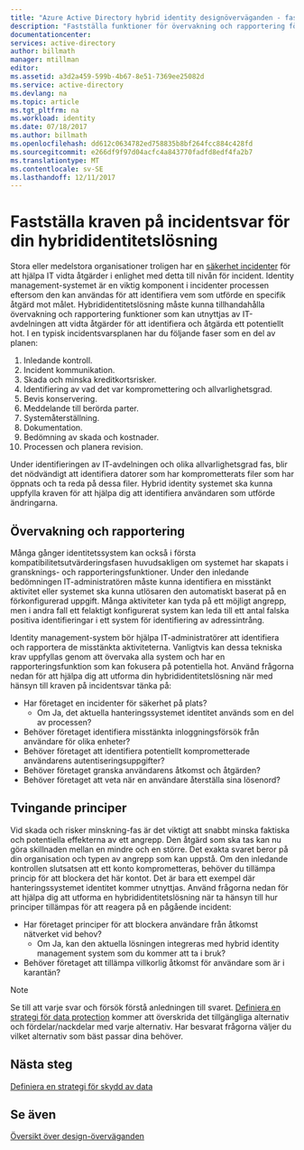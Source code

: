 ```yaml
---
title: "Azure Active Directory hybrid identity designöverväganden - fastställa kraven för incident rResponse | Microsoft Docs"
description: "Fastställa funktioner för övervakning och rapportering för hybrididentitetslösning som kan utnyttjas av IT-avdelningen att vidta åtgärder för att identifiera och minska potentiella hot"
documentationcenter: 
services: active-directory
author: billmath
manager: mtillman
editor: 
ms.assetid: a3d2a459-599b-4b67-8e51-7369ee25082d
ms.service: active-directory
ms.devlang: na
ms.topic: article
ms.tgt_pltfrm: na
ms.workload: identity
ms.date: 07/18/2017
ms.author: billmath
ms.openlocfilehash: dd612c0634782ed758835b8bf264fcc884c428fd
ms.sourcegitcommit: e266df9f97d04acfc4a843770fadfd8edf4fa2b7
ms.translationtype: MT
ms.contentlocale: sv-SE
ms.lasthandoff: 12/11/2017
---
```

# <a name="determine-incident-response-requirements-for-your-hybrid-identity-solution"></a>Fastställa kraven på incidentsvar för din hybrididentitetslösning
Stora eller medelstora organisationer troligen har en [säkerhet incidenter](https://technet.microsoft.com/library/cc700825.aspx) för att hjälpa IT vidta åtgärder i enlighet med detta till nivån för incident. Identity management-systemet är en viktig komponent i incidenter processen eftersom den kan användas för att identifiera vem som utförde en specifik åtgärd mot målet. Hybrididentitetslösning måste kunna tillhandahålla övervakning och rapportering funktioner som kan utnyttjas av IT-avdelningen att vidta åtgärder för att identifiera och åtgärda ett potentiellt hot. I en typisk incidentsvarsplanen har du följande faser som en del av planen:

1. Inledande kontroll.
2. Incident kommunikation.
3. Skada och minska kreditkortsrisker.
4. Identifiering av vad det var kompromettering och allvarlighetsgrad.
5. Bevis konservering.
6. Meddelande till berörda parter.
7. Systemåterställning.
8. Dokumentation.
9. Bedömning av skada och kostnader.
10. Processen och planera revision.

Under identifieringen av IT-avdelningen och olika allvarlighetsgrad fas, blir det nödvändigt att identifiera datorer som har komprometterats filer som har öppnats och ta reda på dessa filer. Hybrid identity systemet ska kunna uppfylla kraven för att hjälpa dig att identifiera användaren som utförde ändringarna. 

## <a name="monitoring-and-reporting"></a>Övervakning och rapportering
Många gånger identitetssystem kan också i första kompatibilitetsutvärderingsfasen huvudsakligen om systemet har skapats i gransknings- och rapporteringsfunktioner. Under den inledande bedömningen IT-administratören måste kunna identifiera en misstänkt aktivitet eller systemet ska kunna utlösaren den automatiskt baserat på en förkonfigurerad uppgift. Många aktiviteter kan tyda på ett möjligt angrepp, men i andra fall ett felaktigt konfigurerat system kan leda till ett antal falska positiva identifieringar i ett system för identifiering av adressintrång. 

Identity management-system bör hjälpa IT-administratörer att identifiera och rapportera de misstänkta aktiviteterna. Vanligtvis kan dessa tekniska krav uppfyllas genom att övervaka alla system och har en rapporteringsfunktion som kan fokusera på potentiella hot. Använd frågorna nedan för att hjälpa dig att utforma din hybrididentitetslösning när med hänsyn till kraven på incidentsvar tänka på:

* Har företaget en incidenter för säkerhet på plats?
  * Om Ja, det aktuella hanteringssystemet identitet används som en del av processen?
* Behöver företaget identifiera misstänkta inloggningsförsök från användare för olika enheter?
* Behöver företaget att identifiera potentiellt komprometterade användarens autentiseringsuppgifter?
* Behöver företaget granska användarens åtkomst och åtgärden?
* Behöver företaget att veta när en användare återställa sina lösenord?

## <a name="policy-enforcement"></a>Tvingande principer
Vid skada och risker minskning-fas är det viktigt att snabbt minska faktiska och potentiella effekterna av ett angrepp. Den åtgärd som ska tas kan nu göra skillnaden mellan en mindre och en större. Det exakta svaret beror på din organisation och typen av angrepp som kan uppstå. Om den inledande kontrollen slutsatsen att ett konto komprometteras, behöver du tillämpa princip för att blockera det här kontot. Det är bara ett exempel där hanteringssystemet identitet kommer utnyttjas. Använd frågorna nedan för att hjälpa dig att utforma en hybrididentitetslösning när ta hänsyn till hur principer tillämpas för att reagera på en pågående incident:

* Har företaget principer för att blockera användare från åtkomst nätverket vid behov?
  * Om Ja, kan den aktuella lösningen integreras med hybrid identity management system som du kommer att ta i bruk?
* Behöver företaget att tillämpa villkorlig åtkomst för användare som är i karantän? 

> [!NOTE]
> Se till att varje svar och försök förstå anledningen till svaret. [Definiera en strategi för data protection](active-directory-hybrid-identity-design-considerations-data-protection-strategy.md) kommer att överskrida det tillgängliga alternativ och fördelar/nackdelar med varje alternativ.  Har besvarat frågorna väljer du vilket alternativ som bäst passar dina behöver.
> 
> 

## <a name="next-steps"></a>Nästa steg
[Definiera en strategi för skydd av data](active-directory-hybrid-identity-design-considerations-data-protection-strategy.md)

## <a name="see-also"></a>Se även
[Översikt över design-överväganden](active-directory-hybrid-identity-design-considerations-overview.md)

